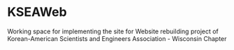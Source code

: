 # KSEAWeb
Working space for implementing the site for Website rebuilding project of Korean-American Scientists and Engineers Association - Wisconsin Chapter

